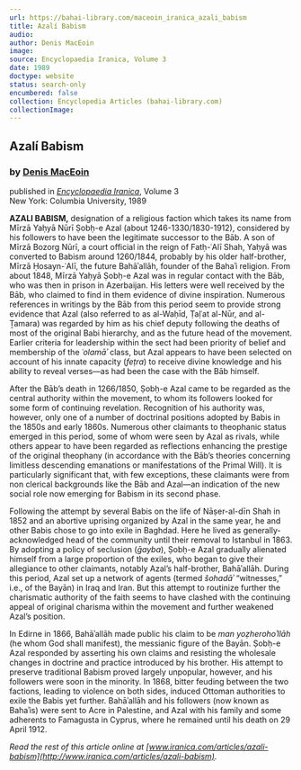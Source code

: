 ```yaml
---
url: https://bahai-library.com/maceoin_iranica_azali_babism
title: Azalí Babism
audio: 
author: Denis MacEoin
image: 
source: Encyclopaedia Iranica, Volume 3
date: 1989
doctype: website
status: search-only
encumbered: false
collection: Encyclopedia Articles (bahai-library.com)
collectionImage: 
---
```



## Azalí Babism

### by [Denis MacEoin](https://bahai-library.com/author/Denis+MacEoin)

published in [_Encyclopaedia Iranica_](https://bahai-library.com/series/Encyclopaedia%20Iranica), Volume 3  
New York: Columbia University, 1989


**AZALI BABISM,** designation of a religious faction which takes its name from Mīrzā Yaḥyā Nūrī Ṣobḥ-e Azal (about 1246-1330/1830-1912), considered by his followers to have been the legitimate successor to the Bāb. A son of Mīrzā Bozorg Nūrī, a court official in the reign of Fatḥ-ʿAlī Shah, Yaḥyā was converted to Babism around 1260/1844, probably by his older half-brother, Mīrzā Ḥosayn-ʿAlī, the future Bahāʾallāh, founder of the Bahaʾi religion. From about 1848, Mīrzā Yaḥyā Ṣobḥ-e Azal was in regular contact with the Bāb, who was then in prison in Azerbaijan. His letters were well received by the Bāb, who claimed to find in them evidence of divine inspiration. Numerous references in writings by the Bāb from this period seem to provide strong evidence that Azal (also referred to as al-Waḥīd, Ṭaḷʿat al-Nūr, and al-Ṯamara) was regarded by him as his chief deputy following the deaths of most of the original Babi hierarchy, and as the future head of the movement. Earlier criteria for leadership within the sect had been priority of belief and membership of the _ʿolamāʾ_ class, but Azal appears to have been selected on account of his innate capacity (_feṭra_) to receive divine knowledge and his ability to reveal verses—as had been the case with the Bāb himself.

After the Bāb’s death in 1266/1850, Ṣobḥ-e Azal came to be regarded as the central authority within the movement, to whom its followers looked for some form of continuing revelation. Recognition of his authority was, however, only one of a number of doctrinal positions adopted by Babis in the 1850s and early 1860s. Numerous other claimants to theophanic status emerged in this period, some of whom were seen by Azal as rivals, while others appear to have been regarded as reflections enhancing the prestige of the original theophany (in accordance with the Bāb’s theories concerning limitless descending emanations or manifestations of the Primal Will). It is particularly significant that, with few exceptions, these claimants were from non clerical backgrounds like the Bāb and Azal—an indication of the new social role now emerging for Babism in its second phase.

Following the attempt by several Babis on the life of Nāṣer-al-dīn Shah in 1852 and an abortive uprising organized by Azal in the same year, he and other Babis chose to go into exile in Baghdad. Here he lived as generally-acknowledged head of the community until their removal to Istanbul in 1863. By adopting a policy of seclusion (_ḡayba_), Ṣobḥ-e Azal gradually alienated himself from a large proportion of the exiles, who began to give their allegiance to other claimants, notably Azal’s half-brother, Bahāʾallāh. During this period, Azal set up a network of agents (termed _šohadāʾ_ “witnesses,” i.e., of the Bayān) in Iraq and Iran. But this attempt to routinize further the charismatic authority of the faith seems to have clashed with the continuing appeal of original charisma within the movement and further weakened Azal’s position.

In Edirne in 1866, Bahāʾallāh made public his claim to be _man yoẓherohoʾllāh_ (he whom God shall manifest), the messianic figure of the Bayān. Ṣobḥ-e Azal responded by asserting his own claims and resisting the wholesale changes in doctrine and practice introduced by his brother. His attempt to preserve traditional Babism proved largely unpopular, however, and his followers were soon in the minority. In 1868, bitter feuding between the two factions, leading to violence on both sides, induced Ottoman authorities to exile the Babis yet further. Bahāʾallāh and his followers (now known as Bahaʾis) were sent to Acre in Palestine, and Azal with his family and some adherents to Famagusta in Cyprus, where he remained until his death on 29 April 1912.

  
_Read the rest of this article online at [www.iranica.com/articles/azali-babism](http://www.iranica.com/articles/azali-babism)._